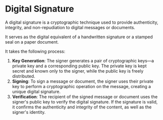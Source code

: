 # Digital Signature

A digital signature is a cryptographic technique used to provide authenticity, integrity, and non-repudiation to digital messages or documents.

It serves as the digital equivalent of a handwritten signature or a stamped seal on a paper document.

It takes the following process:

1. **Key Generation**: The signer generates a pair of cryptographic keys—a private key and a corresponding public key. The private key is kept secret and known only to the signer, while the public key is freely distributed.
2. **Signing**: To sign a message or document, the signer uses their private key to perform a cryptographic operation on the message, creating a unique digital signature.
3. **Verification**: The recipient of the signed message or document uses the signer's public key to verify the digital signature. If the signature is valid, it confirms the authenticity and integrity of the content, as well as the signer's identity.